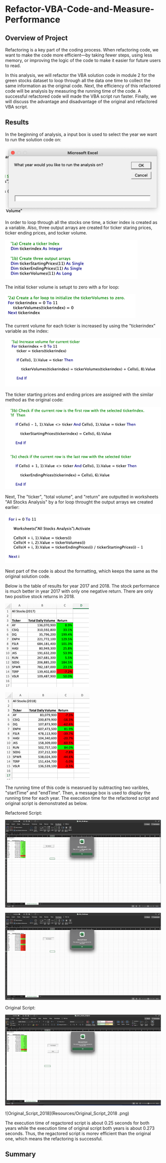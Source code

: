 # Refactor-VBA-Code-and-Measure-Performance


## Overview of Project

Refactoring is a key part of the coding process. When refactoring code, we want to make the code more efficient—by taking fewer steps, using less memory, or improving the logic of the code to make it easier for future users to read.

In this analysis, we will refactor the VBA solution code in module 2 for the green stocks dataset to loop through all the data one time to collect the same information as the original code. Next, the efficiency of this refactored code will be analysis by measuring the running time of the code. A successful refactored code will made the VBA script run faster. Finally, we will discuss the advantage and disadvantage of the original and refactored VBA script.



## Results

In the beginning of analysis, a input box is used to select the year we want to run the solution code on:

![Input_box_to_select_the_year](Resources/Input_box_to_select_the_year.png)



In order to loop through all the stocks one time, a ticker index is created as a variable. Also, three output arrays are created for ticker staring prices, ticker ending prices, and tocker volume.

![Code_to_create_ticker_index_and_output_arrays](Resources/Code_to_create_ticker_index_and_output_arrays.png)



The initial ticker volume is setupt to zero with a for loop:

![Code_to_initialize_ticker_volume](Resources/Code_to_initialize_ticker_volume.png)



The current volume for each ticker is increased by using the "tickerindex" variable as the index:

![Code_to_increase_ticker_volume](Resources/Code_to_increase_ticker_volume.png)



The ticker starting prices and ending prices are assigned with the similar method as the original code:

![Code_to_assign_ticker_starting_prices_and_ending_prices](Resources/Code_to_assign_ticker_starting_prices_and_ending_prices.png)



Next, The "ticker", "total volume", and "return" are outputted in worksheets "All Stocks Analysis" by a for loop throught the output arrays we created earlier:

![Code_to_output_results](Resources/Code_to_output_results.png)



Next part of the code is about the formatting, which keeps the same as the original solution code.


Below is the table of results for year 2017 and 2018. The stock performance is much better in year 2017 with only one negative return. There are only two positive stock returns in 2018. 

![Results_table_for_all_stocks(2017)](Resources/Results_table_for_all_stocks(2017).png)

![Results_table_for_all_stocks(2018)](Resources/Results_table_for_all_stocks(2018).png)



The running time of this code is measrued by subtracting two varibles, "startTime" and "endTime". Then, a message box is used to display the running time for each year. The execution time for the refactored script and original script is demonstrated as below.

Refactored Script:

![VBA_Challenge_2017](Resources/VBA_Challenge_2017.png)

![VBA_Challenge_2018](Resources/VBA_Challenge_2018.png)


Original Script:

![Original_Script_2017](Resources/Original_Script_2017.png)

![Original_Script_2018](Resources/Original_Script_2018 .png)


The execution time of regactored script is about 0.25 seconds for both years while the execution time of original script both years is about 0.273 seconds. Thus, the regactored script is morev efficient than the original one, which means the refactoring is successful.



## Summary
